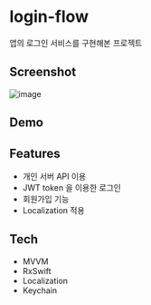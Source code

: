 # login-flow
앱의 로그인 서비스를 구현해본 프로젝트

## Screenshot
![image](https://user-images.githubusercontent.com/81426024/183281573-f5833f41-db7b-4e65-9265-f970a08d1fde.png)

## Demo


## Features
- 개인 서버 API 이용
- JWT token 을 이용한 로그인
- 회원가입 기능
- Localization 적용


## Tech
- MVVM
- RxSwift
- Localization
- Keychain
